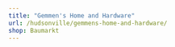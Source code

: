 ```yaml
---
title: "Gemmen's Home and Hardware"
url: /hudsonville/gemmens-home-and-hardware/
shop: Baumarkt
---
```

